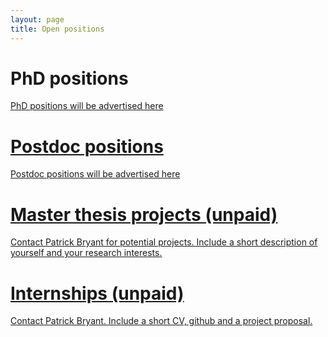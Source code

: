 ```yaml
---
layout: page
title: Open positions
---
```

# PhD positions
<a href="https://www.su.se/english/about-the-university/work-at-su/available-jobs"> PhD positions will be advertised here

# Postdoc positions
<a href="https://www.su.se/english/about-the-university/work-at-su/available-jobs"> Postdoc positions will be advertised here

# Master thesis projects (unpaid)
Contact Patrick Bryant for potential projects. Include a short description of yourself and your research interests.

# Internships (unpaid)
Contact Patrick Bryant. Include a short CV, github and a project proposal.
